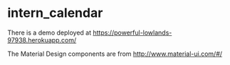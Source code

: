 # intern_calendar

There is a demo deployed at https://powerful-lowlands-97938.herokuapp.com/

The Material Design components are from http://www.material-ui.com/#/
